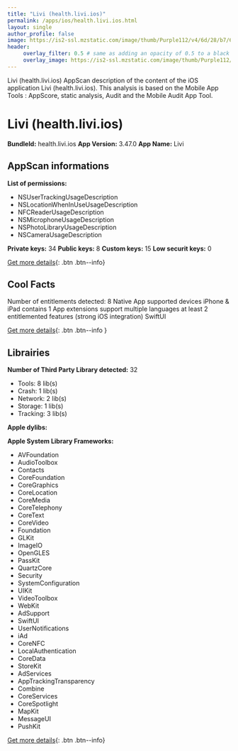 ```yaml
---
title: "Livi (health.livi.ios)"
permalink: /apps/ios/health.livi.ios.html
layout: single
author_profile: false
image: https://is2-ssl.mzstatic.com/image/thumb/Purple112/v4/6d/28/b7/6d28b762-ed60-cc5c-0263-c0d01c020a1a/AppIcon-1x_U007emarketing-0-7-0-85-220.png/512x512bb.jpg
header: 
     overlay_filter: 0.5 # same as adding an opacity of 0.5 to a black background
     overlay_image: https://is2-ssl.mzstatic.com/image/thumb/Purple112/v4/6d/28/b7/6d28b762-ed60-cc5c-0263-c0d01c020a1a/AppIcon-1x_U007emarketing-0-7-0-85-220.png/512x512bb.jpg
---
```

Livi (health.livi.ios) AppScan description of the content of the iOS application Livi (health.livi.ios). This analysis is based on the Mobile App Tools : AppScore, static analysis, Audit and the Mobile Audit App Tool.

# Livi (health.livi.ios)

**BundleId:** health.livi.ios
**App Version:** 3.47.0
**App Name:** Livi


## AppScan informations 

**List of permissions:** 
- NSUserTrackingUsageDescription
- NSLocationWhenInUseUsageDescription
- NFCReaderUsageDescription
- NSMicrophoneUsageDescription
- NSPhotoLibraryUsageDescription
- NSCameraUsageDescription
  
  
**Private keys:** 34
**Public keys:** 8
**Custom keys:** 15
**Low securit keys:** 0
  
[Get more details](/pricing.html){: .btn .btn--info}

## Cool Facts

Number of entitlements detected: 8
Native App
supported devices iPhone & iPad
contains 1 App extensions
support multiple languages
at least 2 entitlemented features (strong iOS integration)
SwiftUI
  
[Get more details](/pricing.html){: .btn .btn--info }

## Librairies 
**Number of Third Party Library detected:** 32
- Tools: 8 lib(s)
- Crash: 1 lib(s)
- Network: 2 lib(s)
- Storage: 1 lib(s)
- Tracking: 3 lib(s)


**Apple dylibs:**


**Apple System Library Frameworks:**
- AVFoundation
- AudioToolbox
- Contacts
- CoreFoundation
- CoreGraphics
- CoreLocation
- CoreMedia
- CoreTelephony
- CoreText
- CoreVideo
- Foundation
- GLKit
- ImageIO
- OpenGLES
- PassKit
- QuartzCore
- Security
- SystemConfiguration
- UIKit
- VideoToolbox
- WebKit
- AdSupport
- SwiftUI
- UserNotifications
- iAd
- CoreNFC
- LocalAuthentication
- CoreData
- StoreKit
- AdServices
- AppTrackingTransparency
- Combine
- CoreServices
- CoreSpotlight
- MapKit
- MessageUI
- PushKit


  
[Get more details](/pricing.html){: .btn .btn--info}

